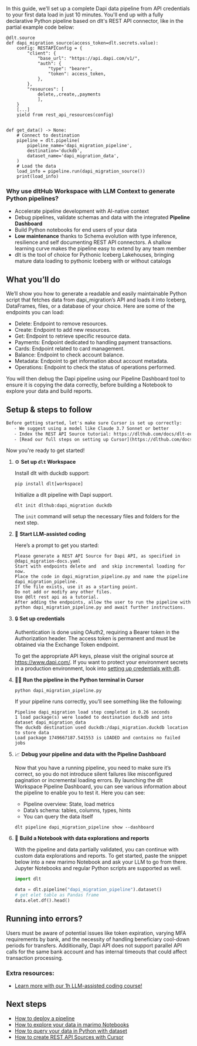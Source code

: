 In this guide, we'll set up a complete Dapi data pipeline from API credentials to your first data load in just 10 minutes. You'll end up with a fully declarative Python pipeline based on dlt's REST API connector, like in the partial example code below:

```python-outcome
@dlt.source
def dapi_migration_source(access_token=dlt.secrets.value):
    config: RESTAPIConfig = {
        "client": {
            "base_url": "https://api.dapi.com/v1/",
            "auth": {
                "type": "bearer",
                "token": access_token,
            },
        },
        "resources": [
            delete,,create,,payments
            ],
    }
    [...]
    yield from rest_api_resources(config)


def get_data() -> None:
    # Connect to destination
    pipeline = dlt.pipeline(
        pipeline_name='dapi_migration_pipeline',
        destination='duckdb',
        dataset_name='dapi_migration_data', 
    )
    # Load the data
    load_info = pipeline.run(dapi_migration_source())
    print(load_info) 
```

### Why use dltHub Workspace with LLM Context to generate Python pipelines?

- Accelerate pipeline development with AI-native context
- Debug pipelines, validate schemas and data with the integrated **Pipeline Dashboard**
- Build Python notebooks for end users of your data
- **Low maintenance** thanks to Schema evolution with type inference, resilience and self documenting REST API connectors. A shallow learning curve makes the pipeline easy to extend by any team member
- dlt is the tool of choice for Pythonic Iceberg Lakehouses, bringing mature data loading to pythonic Iceberg with or without catalogs

## What you’ll do

We’ll show you how to generate a readable and easily maintainable Python script that fetches data from dapi_migration’s API and loads it into Iceberg, DataFrames, files, or a database of your choice. Here are some of the endpoints you can load:

- Delete: Endpoint to remove resources.
- Create: Endpoint to add new resources.
- Get: Endpoint to retrieve specific resource data.
- Payments: Endpoint dedicated to handling payment transactions.
- Cards: Endpoint related to card management.
- Balance: Endpoint to check account balance.
- Metadata: Endpoint to get information about account metadata.
- Operations: Endpoint to check the status of operations performed.

You will then debug the Dapi pipeline using our Pipeline Dashboard tool to ensure it is copying the data correctly, before building a Notebook to explore your data and build reports.

## Setup & steps to follow

```default
Before getting started, let's make sure Cursor is set up correctly:
   - We suggest using a model like Claude 3.7 Sonnet or better
   - Index the REST API Source tutorial: https://dlthub.com/docs/dlt-ecosystem/verified-sources/rest_api/ and add it to context as **@dlt rest api**
   - [Read our full steps on setting up Cursor](https://dlthub.com/docs/dlt-ecosystem/llm-tooling/cursor-restapi#23-configuring-cursor-with-documentation)
```

Now you're ready to get started!

1. ⚙️ **Set up `dlt` Workspace**
    
    Install dlt with duckdb support:
    ```shell
    pip install dlt[workspace]
    ```

    Initialize a dlt pipeline with Dapi support.
    ```shell
    dlt init dlthub:dapi_migration duckdb
    ```

    The `init` command will setup the necessary files and folders for the next step.
    
2. 🤠 **Start LLM-assisted coding**
    
    Here’s a prompt to get you started:
    
    ```prompt
    Please generate a REST API Source for Dapi API, as specified in @dapi_migration-docs.yaml 
    Start with endpoints delete and  and skip incremental loading for now. 
    Place the code in dapi_migration_pipeline.py and name the pipeline dapi_migration_pipeline. 
    If the file exists, use it as a starting point. 
    Do not add or modify any other files. 
    Use @dlt rest api as a tutorial. 
    After adding the endpoints, allow the user to run the pipeline with python dapi_migration_pipeline.py and await further instructions.
    ```

    
3. 🔒 **Set up credentials** 
    
    Authentication is done using OAuth2, requiring a Bearer token in the Authorization header. The access token is permanent and must be obtained via the Exchange Token endpoint.
    
    To get the appropriate API keys, please visit the original source at https://www.dapi.com/.
    If you want to protect your environment secrets in a production environment, look into [setting up credentials with dlt](https://dlthub.com/docs/walkthroughs/add_credentials).
    
4. 🏃‍♀️ **Run the pipeline in the Python terminal in Cursor**
    
    ```shell
    python dapi_migration_pipeline.py
    ```
    
    If your pipeline runs correctly, you’ll see something like the following:
    
    ```shell
    Pipeline dapi_migration load step completed in 0.26 seconds
    1 load package(s) were loaded to destination duckdb and into dataset dapi_migration_data
    The duckdb destination used duckdb:/dapi_migration.duckdb location to store data
    Load package 1749667187.541553 is LOADED and contains no failed jobs
    ```
    
5. 📈 **Debug your pipeline and data with the Pipeline Dashboard**

    Now that you have a running pipeline, you need to make sure it’s correct, so you do not introduce silent failures like misconfigured pagination or incremental loading errors. By launching the dlt Workspace Pipeline Dashboard, you can see various information about the pipeline to enable you to test it. Here you can see:
    - Pipeline overview: State, load metrics
    - Data’s schema: tables, columns, types, hints
    - You can query the data itself
    
    ```shell
    dlt pipeline dapi_migration_pipeline show --dashboard
    ```
    
6. 🐍 **Build a Notebook with data explorations and reports**

    With the pipeline and data partially validated, you can continue with custom data explorations and reports. To get started, paste the snippet below into a new marimo Notebook and ask your LLM to go from there. Jupyter Notebooks and regular Python scripts are supported as well.

    
    ```python
    import dlt

   data = dlt.pipeline("dapi_migration_pipeline").dataset()
   # get elet table as Pandas frame
   data.elet.df().head()
    ```

## Running into errors?

Users must be aware of potential issues like token expiration, varying MFA requirements by bank, and the necessity of handling beneficiary cool-down periods for transfers. Additionally, Dapi API does not support parallel API calls for the same bank account and has internal timeouts that could affect transaction processing.

### Extra resources:

- [Learn more with our 1h LLM-assisted coding course!](https://www.youtube.com/watch?v=GGid70rnJuM)

## Next steps

- [How to deploy a pipeline](https://dlthub.com/docs/walkthroughs/deploy-a-pipeline)
- [How to explore your data in marimo Notebooks](https://dlthub.com/docs/general-usage/dataset-access/marimo)
- [How to query your data in Python with dataset](https://dlthub.com/docs/general-usage/dataset-access/dataset)
- [How to create REST API Sources with Cursor](https://dlthub.com/docs/dlt-ecosystem/llm-tooling/cursor-restapi)